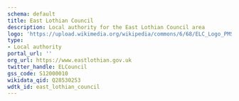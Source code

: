 ```yaml
---
schema: default
title: East Lothian Council
description: Local authority for the East Lothian Council area 
logo: 'https://upload.wikimedia.org/wikipedia/commons/6/68/ELC_Logo_PMS_301_rgb_copy.png'
type:
- Local authority
portal_url: ''
org_url: https://www.eastlothian.gov.uk
twitter_handle: ELCouncil
gss_code: S12000010
wikidata_qid: Q28530253
wdtk_id: east_lothian_council
---
```

